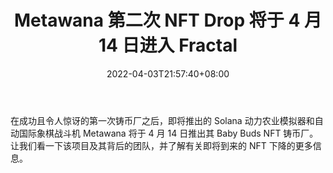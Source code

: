 ﻿---
title: "Metawana 第二次 NFT Drop 将于 4 月 14 日进入 Fractal"
date: 2022-04-03T21:57:40+08:00
lastmod: 2022-04-03T16:45:40+08:00
draft: false
authors: ["Ethanael"]
description: "在成功且令人惊讶的第一次铸币厂之后，即将推出的 Solana 动力农业模拟器和自动国际象棋战斗机 Metawana 将于 4 月 14 日推出其 Baby Buds NFT 铸币厂。让我们看一下该项目及其背后的团队，并了解有关即将到来的 NFT 下降的更多信息。"
featuredImage: "metawana-second-nft-drop-coming-to-fractal-on-april-14th.jpg"
tags: ["Virtual World","虚拟世界","Play to Earn"]
categories: ["news"]
news: ["虚拟世界"]
weight: 
lightgallery: true
pinned: false
recommend: false
recommend1: false
---

在成功且令人惊讶的第一次铸币厂之后，即将推出的 Solana 动力农业模拟器和自动国际象棋战斗机 Metawana 将于 4 月 14 日推出其 Baby Buds NFT 铸币厂。让我们看一下该项目及其背后的团队，并了解有关即将到来的 NFT 下降的更多信息。

<!--more-->

